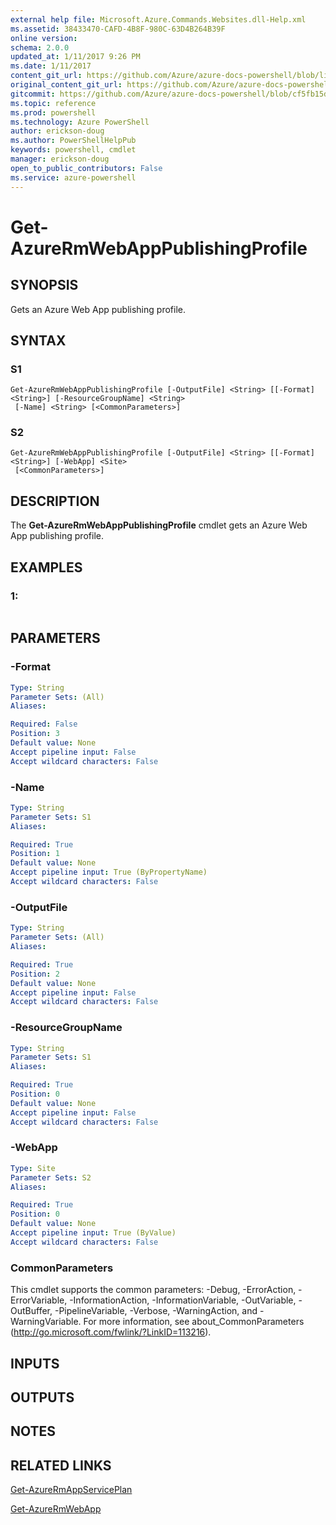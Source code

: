 ```yaml
---
external help file: Microsoft.Azure.Commands.Websites.dll-Help.xml
ms.assetid: 38433470-CAFD-4B8F-980C-63D4B264B39F
online version: 
schema: 2.0.0
updated_at: 1/11/2017 9:26 PM
ms.date: 1/11/2017
content_git_url: https://github.com/Azure/azure-docs-powershell/blob/live/azureps-cmdlets-docs/ResourceManager/AzureRM.Websites/v2.4.0/Get-AzureRmWebAppPublishingProfile.md
original_content_git_url: https://github.com/Azure/azure-docs-powershell/blob/live/azureps-cmdlets-docs/ResourceManager/AzureRM.Websites/v2.4.0/Get-AzureRmWebAppPublishingProfile.md
gitcommit: https://github.com/Azure/azure-docs-powershell/blob/cf5fb15dcd1fe2c86458f47e1a11dc88817021fc/azureps-cmdlets-docs/ResourceManager/AzureRM.Websites/v2.4.0/Get-AzureRmWebAppPublishingProfile.md
ms.topic: reference
ms.prod: powershell
ms.technology: Azure PowerShell
author: erickson-doug
ms.author: PowerShellHelpPub
keywords: powershell, cmdlet
manager: erickson-doug
open_to_public_contributors: False
ms.service: azure-powershell
---
```


# Get-AzureRmWebAppPublishingProfile

## SYNOPSIS
Gets an Azure Web App publishing profile.

## SYNTAX

### S1
```
Get-AzureRmWebAppPublishingProfile [-OutputFile] <String> [[-Format] <String>] [-ResourceGroupName] <String>
 [-Name] <String> [<CommonParameters>]
```

### S2
```
Get-AzureRmWebAppPublishingProfile [-OutputFile] <String> [[-Format] <String>] [-WebApp] <Site>
 [<CommonParameters>]
```

## DESCRIPTION
The **Get-AzureRmWebAppPublishingProfile** cmdlet gets an Azure Web App publishing profile.

## EXAMPLES

### 1:
```

```

## PARAMETERS

### -Format
```yaml
Type: String
Parameter Sets: (All)
Aliases: 

Required: False
Position: 3
Default value: None
Accept pipeline input: False
Accept wildcard characters: False
```

### -Name
```yaml
Type: String
Parameter Sets: S1
Aliases: 

Required: True
Position: 1
Default value: None
Accept pipeline input: True (ByPropertyName)
Accept wildcard characters: False
```

### -OutputFile
```yaml
Type: String
Parameter Sets: (All)
Aliases: 

Required: True
Position: 2
Default value: None
Accept pipeline input: False
Accept wildcard characters: False
```

### -ResourceGroupName
```yaml
Type: String
Parameter Sets: S1
Aliases: 

Required: True
Position: 0
Default value: None
Accept pipeline input: False
Accept wildcard characters: False
```

### -WebApp
```yaml
Type: Site
Parameter Sets: S2
Aliases: 

Required: True
Position: 0
Default value: None
Accept pipeline input: True (ByValue)
Accept wildcard characters: False
```

### CommonParameters
This cmdlet supports the common parameters: -Debug, -ErrorAction, -ErrorVariable, -InformationAction, -InformationVariable, -OutVariable, -OutBuffer, -PipelineVariable, -Verbose, -WarningAction, and -WarningVariable. For more information, see about_CommonParameters (http://go.microsoft.com/fwlink/?LinkID=113216).

## INPUTS

## OUTPUTS

## NOTES

## RELATED LINKS

[Get-AzureRmAppServicePlan](xref:ResourceManager/AzureRM.Websites/v2.4.0/Get-AzureRmAppServicePlan.md)

[Get-AzureRmWebApp](xref:ResourceManager/AzureRM.Websites/v2.4.0/Get-AzureRmWebApp.md)


